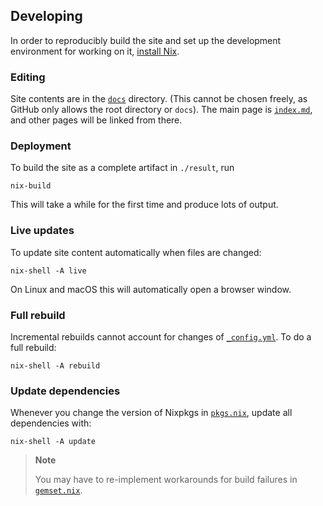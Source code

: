 ## Developing

In order to reproducibly build the site and set up the development environment for working on it, [install Nix](https://nixos.org/download).

### Editing

Site contents are in the [`docs`](./docs) directory.
(This cannot be chosen freely, as GitHub only allows the root directory or `docs`).
The main page is [`index.md`](./docs/index.md), and other pages will be linked from there.

### Deployment

To build the site as a complete artifact in `./result`, run

```console
nix-build
```

This will take a while for the first time and produce lots of output.

### Live updates

To update site content automatically when files are changed:

```console
nix-shell -A live
```

On Linux and macOS this will automatically open a browser window.

### Full rebuild

Incremental rebuilds cannot account for changes of [`_config.yml`](./docs/_config.yml).
To do a full rebuild:

```console
nix-shell -A rebuild
```

### Update dependencies

Whenever you change the version of Nixpkgs in [`pkgs.nix`](./pkgs.nix), update all dependencies with:

```console
nix-shell -A update
```

> **Note**
>
> You may have to re-implement workarounds for build failures in [`gemset.nix`](./gemset.nix).
